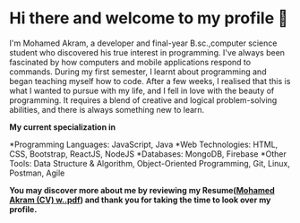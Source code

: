 # Hi there and welcome to my profile 👋 
I'm Mohamed Akram, a developer and final-year B.sc.,computer science student who discovered his true interest in programming. I've always been fascinated by how computers and mobile applications respond to commands. During my first semester, I learnt about programming and began teaching myself how to code. After a few weeks, I realised that this is what I wanted to pursue with my life, and I fell in love with the beauty of programming. It requires a blend of creative and logical problem-solving abilities, and there is always something new to learn.

****My current specialization in****

*Programming Languages: JavaScript, Java
*Web Technologies: HTML, CSS, Bootstrap, ReactJS, NodeJS
*Databases: MongoDB, Firebase
*Other Tools: Data Structure & Algorithm, Object-Oriented Programming, Git, Linux, Postman, Agile

**You may discover more about me by reviewing my Resume([Mohamed Akram (CV) w..pdf](https://github.com/Akram3123/iamakram/files/10411558/Mohamed.Akram.CV.w.pdf))
 and thank you for taking the time to look over my profile.**
